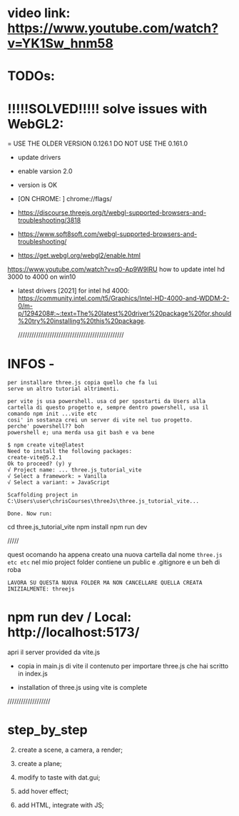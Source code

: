 # video link: https://www.youtube.com/watch?v=YK1Sw_hnm58

# TODOs:
  # !!!!!SOLVED!!!!! solve issues with WebGL2:
  =  USE THE OLDER VERSION  0.126.1
    DO NOT USE THE 0.161.0
  - update drivers
  - enable varsion 2.0
  - version is OK

  - [ON CHROME: ] chrome://flags/
  - https://discourse.threejs.org/t/webgl-supported-browsers-and-troubleshooting/3818
  - https://www.soft8soft.com/webgl-supported-browsers-and-troubleshooting/
  - https://get.webgl.org/webgl2/enable.html

  https://www.youtube.com/watch?v=q0-Ap9W9IRU  how to update intel hd 3000 to 4000 on win10

  - latest drivers [2021] for intel hd 4000:
  https://community.intel.com/t5/Graphics/Intel-HD-4000-and-WDDM-2-0/m-p/1294208#:~:text=The%20latest%20driver%20package%20for,should%20try%20installing%20this%20package.




    ///////////////////////////////////////////////


# INFOS -
    per installare three.js copia quello che fa lui
    serve un altro tutorial altrimenti.

    per vite js usa powershell. usa cd per spostarti da Users alla cartella di questo progetto e, sempre dentro powershell, usa il comando npm init ...vite etc
    cosi' in sostanza crei un server di vite nel tuo progetto.
    perche' powershell?? boh
    powershell e; una merda usa git bash e va bene

    $ npm create vite@latest
    Need to install the following packages:
    create-vite@5.2.1
    Ok to proceed? (y) y
    √ Project name: ... three.js_tutorial_vite
    √ Select a framework: » Vanilla
    √ Select a variant: » JavaScript

    Scaffolding project in C:\Users\user\chrisCourses\threeJs\three.js_tutorial_vite...

    Done. Now run:

  cd three.js_tutorial_vite
  npm install
  npm run dev

  /////

  quest ocomando ha appena creato una nuova cartella dal nome `three.js etc etc` nel mio project folder
  contiene un public  e .gitignore e un beh di roba
  

    LAVORA SU QUESTA NUOVA FOLDER MA NON CANCELLARE QUELLA CREATA INIZIALMENTE: threejs

# npm run dev / Local:   http://localhost:5173/
  apri il server provided da vite.js


  - copia in main.js di vite il contenuto per      importare three.js che hai scritto in index.js

  - installation of three.js using vite is complete

  ///////////////////
# step_by_step

  2. create a scene, a camera, a render;

  3. create a plane;

  4. modify to taste with dat.gui;

  5. add hover effect;

  6. add HTML, integrate with JS;

